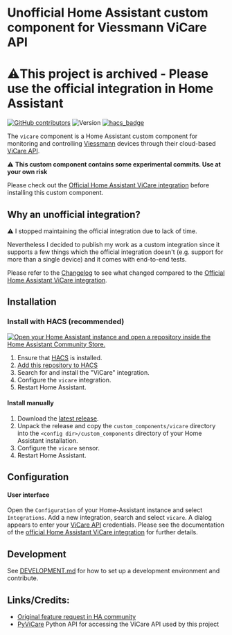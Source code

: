 # Unofficial Home Assistant custom component for Viessmann ViCare API

# ⚠️This project is archived - Please use the official integration in Home Assistant

[![GitHub contributors](https://img.shields.io/github/contributors/oischinger/ha_vicare)](https://github.com/thebino/vicare/graphs/contributors)
![Version](https://img.shields.io/github/v/release/oischinger/ha_vicare)
[![hacs_badge](https://img.shields.io/badge/HACS-Custom-41BDF5.svg)](https://github.com/hacs/integration)

The `vicare` component is a Home Assistant custom component for monitoring and controlling [Viessmann](https://www.viessmann.family) devices through their cloud-based [ViCare API](https://developer.viessmann.com/start.html).

⚠️ **This custom component contains some experimental commits. Use at your own risk**

Please check out the [Official Home Assistant ViCare integration](https://www.home-assistant.io/integrations/vicare) before installing this custom component.

## Why an unofficial integration?

⚠️ I stopped maintaining the official integration due to lack of time. 

Nevertheless I decided to publish my work as a custom integration since it supports a few things which the official integration doesn't (e.g. support for more than a single device) and it comes with end-to-end tests.

Please refer to the [Changelog](CHANGELOG.md) to see what changed compared to the [Official Home Assistant ViCare integration](https://www.home-assistant.io/integrations/vicare).

## Installation

### Install with HACS (recommended)

[![Open your Home Assistant instance and open a repository inside the Home Assistant Community Store.](https://my.home-assistant.io/badges/hacs_repository.svg)](https://my.home-assistant.io/redirect/hacs_repository/?repository=ha_vicare&category=Integration&owner=https%3A%2F%2Fgithub.com%2Foischinger)

1. Ensure that [HACS](https://community.home-assistant.io/t/custom-component-hacs) is installed.
2. [Add this repository to HACS](https://my.home-assistant.io/redirect/hacs_repository/?repository=ha_vicare&category=Integration&owner=https%3A%2F%2Fgithub.com%2Foischinger)
3. Search for and install the "ViCare" integration.
4. Configure the `vicare` integration.
5. Restart Home Assistant.

#### Install manually

1. Download the [latest release](https://github.com/oischinger/ha_vicare/releases/latest).
2. Unpack the release and copy the `custom_components/vicare` directory
   into the `<config dir>/custom_components` directory of your Home Assistant installation.
3. Configure the `vicare` sensor.
4. Restart Home Assistant.

## Configuration

#### User interface

Open the `Configuration` of your Home-Assistant instance and select `Integrations`.
Add a new integration, search and select `vicare`.
A dialog appears to enter your [ViCare API](https://developer.viessmann.com/start.html) credentials. Please see the documentation of the [official Home Assistant ViCare integration](https://www.home-assistant.io/integrations/vicare) for further details.

## Development

See [DEVELOPMENT.md](DEVELOPMENT.md) for how to set up a development environment and contribute.

## Links/Credits:

- [Original feature request in HA community](https://community.home-assistant.io/t/viessmann-component/77873)
- [PyViCare](https://github.com/somm15/PyViCare) Python API for accessing the ViCare API used by this project
